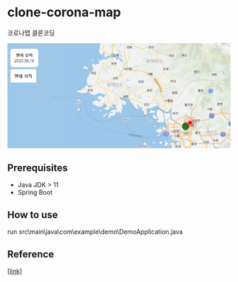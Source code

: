 # clone-corona-map
코로나맵 클론코딩

<img src="./img/mainFigure.png">

## Prerequisites

* Java JDK > 11
* Spring Boot

## How to use

run src\main\java\com\example\demo\DemoApplication.java

## Reference

[[link]](https://www.inflearn.com/course/%EC%BD%94%EB%A1%9C%EB%82%98%EB%A7%B5-%EC%A7%80%EB%8F%84%EC%84%9C%EB%B9%84%EC%8A%A4)